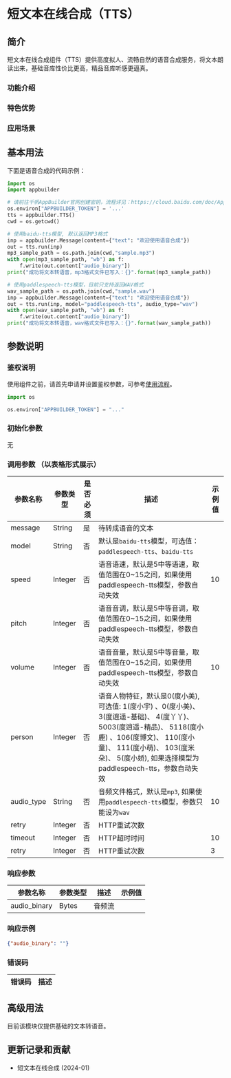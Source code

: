 # 短文本在线合成（TTS）

## 简介
短文本在线合成组件（TTS）提供高度拟人、流畅自然的语音合成服务，将文本朗读出来，基础音库性价比更高，精品音库听感更逼真。

### 功能介绍


### 特色优势


### 应用场景



## 基本用法

下面是语音合成的代码示例：
```python
import os
import appbuilder

# 请前往千帆AppBuilder官网创建密钥，流程详见：https://cloud.baidu.com/doc/AppBuilder/s/Olq6grrt6#1%E3%80%81%E5%88%9B%E5%BB%BA%E5%AF%86%E9%92%A5
os.environ["APPBUILDER_TOKEN"] = '...'
tts = appbuilder.TTS()
cwd = os.getcwd()

# 使用baidu-tts模型, 默认返回MP3格式
inp = appbuilder.Message(content={"text": "欢迎使用语音合成"})
out = tts.run(inp)
mp3_sample_path = os.path.join(cwd,"sample.mp3")
with open(mp3_sample_path, "wb") as f:
    f.write(out.content["audio_binary"])
print("成功将文本转语音，mp3格式文件已写入：{}".format(mp3_sample_path))

# 使用paddlespeech-tts模型，目前只支持返回WAV格式
wav_sample_path = os.path.join(cwd,"sample.wav")
inp = appbuilder.Message(content={"text": "欢迎使用语音合成"})
out = tts.run(inp, model="paddlespeech-tts", audio_type="wav")
with open(wav_sample_path, "wb") as f:
    f.write(out.content["audio_binary"])
print("成功将文本转语音，wav格式文件已写入：{}".format(wav_sample_path))
```


## 参数说明

### 鉴权说明
使用组件之前，请首先申请并设置鉴权参数，可参考[使用流程](https://cloud.baidu.com/doc/AppBuilder/s/Olq6grrt6#1%E3%80%81%E5%88%9B%E5%BB%BA%E5%AF%86%E9%92%A5)。
```python
import os 

os.environ["APPBUILDER_TOKEN"] = "..."
```

### 初始化参数

无

### 调用参数 （以表格形式展示）
| 参数名称    | 参数类型    | 是否必须 | 描述                                                      | 示例值 |
|---------|---------|------|---------------------------------------------------------|----|
| message   | String  | 是    | 待转成语音的文本                        |    |
| model   | String  | 否    | 默认是`baidu-tts`模型，可选值：`paddlespeech-tts`、`baidu-tts` |    |
| speed | Integer | 否    | 语音语速，默认是5中等语速，取值范围在0~15之间，如果使用paddlespeech-tts模型，参数自动失效 | 10 |
| pitch   | Integer | 否    | 语音音调，默认是5中等音调，取值范围在0~15之间，如果使用paddlespeech-tts模型，参数自动失效 |    |
| volume | Integer | 否    | 语音音量，默认是5中等音量，取值范围在0~15之间，如果使用paddlespeech-tts模型，参数自动失效| 10 |
| person   | Integer | 否    | 语音人物特征，默认是0(度小美),可选值: 1(度小宇) 、0(度小美)、 3(度逍遥-基础)、  4(度丫丫)、 5003(度逍遥-精品)、  5118(度小鹿) 、106(度博文)、 110(度小童)、 111(度小萌)、 103(度米朵)、 5(度小娇), 如果选择模型为paddlespeech-tts，参数自动失效                                                |    |
| audio_type | String  | 否    | 音频文件格式，默认是`mp3`, 如果使用`paddlespeech-tts`模型，参数只能设为`wav`                                                | 10 |
| retry   | Integer | 否    | HTTP重试次数                                                |    |
| timeout | Integer | 否    | HTTP超时时间                                                | 10 |
| retry   | Integer | 否    | HTTP重试次数                                                | 3  |

### 响应参数
| 参数名称     | 参数类型  | 描述  | 示例值 |
|----------|-------|-----|-|
| audio_binary | Bytes | 音频流 | |
### 响应示例
```json
{"audio_binary": ""}
```


### 错误码
|错误码|描述|
|------|---|

## 高级用法
目前该模块仅提供基础的文本转语音。


## 更新记录和贡献
* 短文本在线合成 (2024-01)